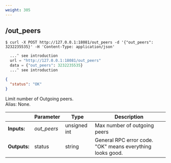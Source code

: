 ```yaml
---
weight: 305
---
```


## **/out_peers**

```shell
$ curl -X POST http://127.0.0.1:18081/out_peers -d '{"out_peers": 3232235535}' -H 'Content-Type: application/json'
```
```python
  ...^ see introduction
  url = "http://127.0.0.1:18081/out_peers"
  data = {"out_peers": 3232235535}
  ...^ see introduction
```
```json
{
  "status": "OK"
}
```
Limit number of Outgoing peers.  
Alias: None.  

|             | Parameter   | Type         | Description
| ---         | ---         | ---          | ---
|**Inputs:**  | *out_peers* | unsigned int | Max number of outgoing peers
|**Outputs:** | status      | string       | General RPC error code. "OK" means everything looks good.